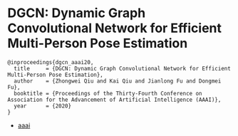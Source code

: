 # DGCN: Dynamic Graph Convolutional Network for Efficient Multi-Person Pose Estimation

```
@inproceedings{dgcn_aaai20,
  title     = {DGCN: Dynamic Graph Convolutional Network for Efficient Multi-Person Pose Estimation},
  author    = {Zhongwei Qiu and Kai Qiu and Jianlong Fu and Dongmei Fu},
  booktitle = {Proceedings of the Thirty-Fourth Conference on Association for the Advancement of Artificial Intelligence (AAAI)},
  year      = {2020}
}
```

- [aaai](https://aaai.org/Papers/AAAI/2020GB/AAAI-QiuZ.4022.pdf)
